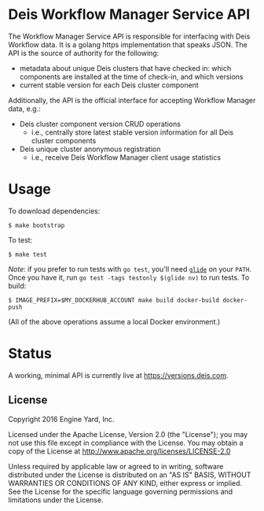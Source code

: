 # Deis Workflow Manager Service API

The Workflow Manager Service API is responsible for interfacing with Deis Workflow data. It is a golang https implementation that speaks JSON. The API is the source of authority for the following:

* metadata about unique Deis clusters that have checked in: which components are installed at the time of check-in, and which versions
* current stable version for each Deis cluster component

Additionally, the API is the official interface for accepting Workflow Manager data, e.g.:

* Deis cluster component version CRUD operations
  * i.e., centrally store latest stable version information for all Deis cluster components
* Deis unique cluster anonymous registration
  * i.e., receive Deis Workflow Manager client usage statistics

# Usage

To download dependencies:
```
$ make bootstrap
```
To test:
```
$ make test
```
_Note_: if you prefer to run tests with `go test`, you'll need
[`glide`](https://github.com/Masterminds/glide) on your `PATH`. Once you have it,
run `go test -tags testonly $(glide nv)` to run tests.
To build:
```
$ IMAGE_PREFIX=$MY_DOCKERHUB_ACCOUNT make build docker-build docker-push
```
(All of the above operations assume a local Docker environment.)

# Status

A working, minimal API is currently live at https://versions.deis.com.

## License

Copyright 2016 Engine Yard, Inc.

Licensed under the Apache License, Version 2.0 (the "License"); you may not use this file except in compliance with the License. You may obtain a copy of the License at <http://www.apache.org/licenses/LICENSE-2.0>

Unless required by applicable law or agreed to in writing, software distributed under the License is distributed on an "AS IS" BASIS, WITHOUT WARRANTIES OR CONDITIONS OF ANY KIND, either express or implied. See the License for the specific language governing permissions and limitations under the License.
